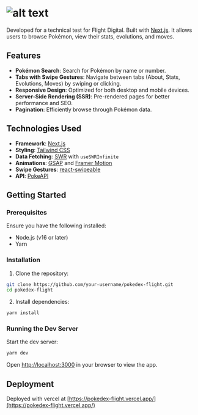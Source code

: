 # ![alt text](https://pokedex-flight.vercel.app/assets/images/logo.svg)

Developed for a technical test for Flight Digital. Built with [Next.js](https://nextjs.org). It allows users to browse Pokémon, view their stats, evolutions, and moves.

## Features

- **Pokémon Search**: Search for Pokémon by name or number.
- **Tabs with Swipe Gestures**: Navigate between tabs (About, Stats, Evolutions, Moves) by swiping or clicking.
- **Responsive Design**: Optimized for both desktop and mobile devices.
- **Server-Side Rendering (SSR)**: Pre-rendered pages for better performance and SEO.
- **Pagination**: Efficiently browse through Pokémon data.

## Technologies Used

- **Framework**: [Next.js](https://nextjs.org)
- **Styling**: [Tailwind CSS](https://tailwindcss.com/)
- **Data Fetching**: [SWR](https://swr.vercel.app/) with `useSWRInfinite`
- **Animations**: [GSAP](https://gsap.com/) and [Framer Motion](https://motion.dev/)
- **Swipe Gestures**: [react-swipeable](https://www.npmjs.com/package/react-swipeable)
- **API**: [PokeAPI](https://pokeapi.co)

## Getting Started

### Prerequisites

Ensure you have the following installed:

- Node.js (v16 or later)
- Yarn

### Installation

1. Clone the repository:

```bash
git clone https://github.com/your-username/pokedex-flight.git
cd pokedex-flight
```

2. Install dependencies:

```bash
yarn install
```

### Running the Dev Server

Start the dev server:

```bash
yarn dev
```

Open [http://localhost:3000](http://localhost:3000) in your browser to view the app.


## Deployment

Deployed with vercel at [https://pokedex-flight.vercel.app/](https://pokedex-flight.vercel.app/)